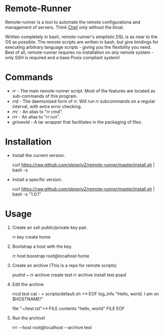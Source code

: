 # Remote-Runner

Remote-runner is a tool to automate the remote configurationa and management of servers.   Think 
[Chef](http://www.opscode.com/chef/) only without the bloat.  

Written completely in bash, remote-runner's simplistic DSL is as near to the OS as possible.  The
remote scripts are written in bash, but give bindings for executing arbitrary language scripts - giving
you the flexibility you need.  Best of all, remote-runner requires no installation on *any* remote 
system - only SSH is required and a base Posix compliant system!

# Commands

* *rr* - The main remote-runner script. Most of the features are located as sub-commands of this program.
* *rrd* - The daemonized form of rr.  Will run rr subcommands on a regular interval, with extra error checking.
* *rrc* - An alias to "rr cmd".
* *rrr* - An alias to "rr run". 
* *griswold* - A tar wrapper that facilitates in the packaging of files.

# Installation

* Install the current version.
    
    curl https://raw.github.com/pkopriv2/remote-runner/master/install.sh | bash -s 

* Install a specific version.

    curl https://raw.github.com/pkopriv2/remote-runner/master/install.sh | bash -s "1.0.1"

# Usage

1. Create an ssh public/private key pair.
    
    rr key create home

2. Bootstrap a host with the key.

    rr host boostrap root@localhost home

3. Create an archive (This is a repo for remote scripts)

    pushd ~
    rr archive create test
    rr archive install test
    popd

4. Edit the archive

    rrcd test
    cat - > scripts/default.sh <<-EOF
    log_info "Hello, world.  I am on \$HOSTNAME!"

    file "~/test.txt"<<-FILE
        contents "hello, world"
    FILE
    EOF

5. Run the archive!

    rrr --host root@localhost --archive test 

# 



